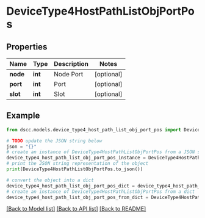 # DeviceType4HostPathListObjPortPos


## Properties

Name | Type | Description | Notes
------------ | ------------- | ------------- | -------------
**node** | **int** | Node Port | [optional] 
**port** | **int** | Port | [optional] 
**slot** | **int** | Slot | [optional] 

## Example

```python
from dscc.models.device_type4_host_path_list_obj_port_pos import DeviceType4HostPathListObjPortPos

# TODO update the JSON string below
json = "{}"
# create an instance of DeviceType4HostPathListObjPortPos from a JSON string
device_type4_host_path_list_obj_port_pos_instance = DeviceType4HostPathListObjPortPos.from_json(json)
# print the JSON string representation of the object
print(DeviceType4HostPathListObjPortPos.to_json())

# convert the object into a dict
device_type4_host_path_list_obj_port_pos_dict = device_type4_host_path_list_obj_port_pos_instance.to_dict()
# create an instance of DeviceType4HostPathListObjPortPos from a dict
device_type4_host_path_list_obj_port_pos_from_dict = DeviceType4HostPathListObjPortPos.from_dict(device_type4_host_path_list_obj_port_pos_dict)
```
[[Back to Model list]](../README.md#documentation-for-models) [[Back to API list]](../README.md#documentation-for-api-endpoints) [[Back to README]](../README.md)


